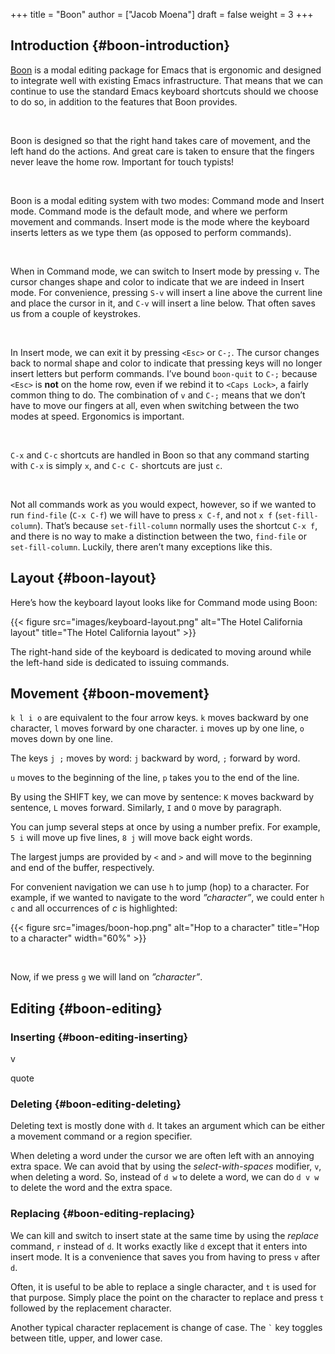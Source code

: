 +++
title = "Boon"
author = ["Jacob Moena"]
draft = false
weight = 3
+++

## Introduction {#boon-introduction}

[Boon](https://github.com/jyp/boon) is a modal editing package for Emacs that is ergonomic and designed to integrate well with existing Emacs infrastructure. That means that we can continue to use the standard Emacs keyboard shortcuts should we choose to do so, in addition to the features that Boon provides.

<br/>

Boon is designed so that the right hand takes care of movement, and the left hand do the actions. And great care is taken to ensure that the fingers never leave the home row. Important for touch typists!

<br/>

Boon is a modal editing system with two modes: Command mode and Insert mode. Command mode is the default mode, and where we perform movement and commands. Insert mode is the mode where the keyboard inserts letters as we type them (as opposed to perform commands).

<br/>

When in Command mode, we can switch to Insert mode by pressing `v`. The cursor changes shape and color to indicate that we are indeed in Insert mode. For convenience, pressing `S-v` will insert a line above the current line and place the cursor in it, and `C-v` will insert a line below. That often saves us from a couple of keystrokes.

<br/>

In Insert mode, we can exit it by pressing `<Esc>` or `C-;`. The cursor changes back to normal shape and color to indicate that pressing keys will no longer insert letters but perform commands. I’ve bound `boon-quit` to `C-;` because `<Esc>` is **not** on the home row, even if we rebind it to `<Caps Lock>`, a fairly common thing to do. The combination of `v` and `C-;` means that we don’t have to move our fingers at all, even when switching between the two modes at speed. Ergonomics is important.

<br/>

`C-x` and `C-c` shortcuts are handled in Boon so that any command starting with `C-x` is simply `x`, and `C-c C-`  shortcuts are just `c`.

<br/>

Not all commands work as you would expect, however, so if we wanted to run `find-file` (`C-x C-f`) we will have to press `x C-f`, and not `x f` (`set-fill-column`). That’s because `set-fill-column` normally uses the shortcut `C-x f`, and there is no way to make a distinction between the two, `find-file` or `set-fill-column`. Luckily, there aren’t many exceptions like this.


## Layout {#boon-layout}

Here’s how the keyboard layout looks like for Command mode using Boon:

{{< figure src="images/keyboard-layout.png" alt="The Hotel California layout" title="The Hotel California layout" >}}

The right-hand side of the keyboard is dedicated to moving around while the left-hand side is dedicated to issuing commands.


## Movement {#boon-movement}

`k l i o` are equivalent to the four arrow keys. `k` moves backward by one character, `l` moves forward by one character. `i` moves up by one line, `o` moves down by one line.

The keys `j ;` moves by word: `j` backward by word, `;` forward by word.

`u` moves to the beginning of the line, `p` takes you to the end of the line.

By using the SHIFT key, we can move by sentence: `K` moves backward by sentence, `L` moves forward. Similarly, `I` and `O` move by paragraph.

You can jump several steps at once by using a number prefix. For example, `5 i` will move up five lines, `8 j` will move back eight words.

The largest jumps are provided by `<` and `>` and will move to the beginning and end of the buffer, respectively.

For convenient navigation we can use `h` to jump (hop) to a character. For example, if we wanted to navigate to the word _”character”_, we could enter `h c` and all occurrences of _c_ is highlighted:

{{< figure src="images/boon-hop.png" alt="Hop to a character" title="Hop to a character" width="60%" >}}

<br/>

Now, if we press `g` we will land on _”character”_.


## Editing {#boon-editing}


### Inserting {#boon-editing-inserting}

v

quote


### Deleting {#boon-editing-deleting}

Deleting text is mostly done with `d`. It takes an argument which can be either a movement command or a region specifier.

When deleting a word under the cursor we are often left with an annoying extra space. We can avoid that by using the _select-with-spaces_ modifier, `v`, when deleting a word. So, instead of `d w` to delete a word, we can do `d v w` to delete the word and the extra space.


### Replacing {#boon-editing-replacing}

We can kill and switch to insert state at the same time by using the _replace_ command, `r` instead of `d`. It works exactly like `d` except that it enters into insert mode. It is a convenience that saves you from having to press `v` after `d`.

Often, it is useful to be able to replace a single character, and `t` is used for that purpose. Simply place the point on the character to replace and press `t` followed by the replacement character.

Another typical character replacement is change of case. The `` ` `` key toggles between title, upper, and lower case.

